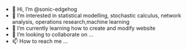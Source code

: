 - 👋 Hi, I’m @sonic-edgehog
- 👀 I’m interested in statistical modelling, stochastic calculus, network analysis, operations research,machine learning
- 🌱 I’m currently learning how to create and modify website
- 💞️ I’m looking to collaborate on ...
- 📫 How to reach me ...

<!---
sonic-edgehog/sonic-edgehog is a ✨ special ✨ repository because its `README.md` (this file) appears on your GitHub profile.
You can click the Preview link to take a look at your changes.
--->
